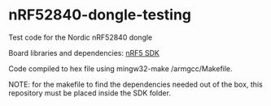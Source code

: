 # nRF52840-dongle-testing
Test code for the Nordic nRF52840 dongle

Board libraries and dependencies: [nRF5 SDK](https://www.nordicsemi.com/Software-and-Tools/Software/nRF5-SDK)

Code compiled to hex file using mingw32-make <project>/armgcc/Makefile.

NOTE: for the makefile to find the dependencies needed out of the box, this repository must be placed inside the SDK folder.
